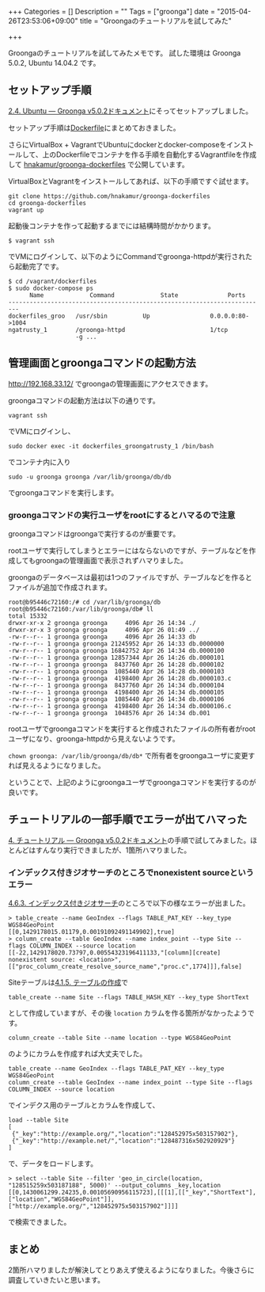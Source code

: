 +++
Categories = []
Description = ""
Tags = ["groonga"]
date = "2015-04-26T23:53:06+09:00"
title = "Groongaのチュートリアルを試してみた"

+++

Groongaのチュートリアルを試してみたメモです。
試した環境は Groonga 5.0.2, Ubuntu 14.04.2 です。

## セットアップ手順

[2.4. Ubuntu — Groonga v5.0.2ドキュメント](http://groonga.org/ja/docs/install/ubuntu.html#ppa-personal-package-archive)にそってセットアップしました。

セットアップ手順は[Dockerfile](https://github.com/hnakamur/groonga-dockerfiles/blob/b4d64e23eaf9afda47c31bc34794eb2e56b7614d/dockerfiles/trusty/Dockerfile)にまとめておきました。

さらにVirtualBox + VagrantでUbuntuにdockerとdocker-composeをインストールして、上のDockerfileでコンテナを作る手順を自動化するVagrantfileを作成して
[hnakamur/groonga-dockerfiles](https://github.com/hnakamur/groonga-dockerfiles)
で公開しています。

VirtualBoxとVagrantをインストールしてあれば、以下の手順ですぐ試せます。

```
git clone https://github.com/hnakamur/groonga-dockerfiles
cd groonga-dockerfiles
vagrant up
```

起動後コンテナを作って起動するまでには結構時間がかかります。

```
$ vagrant ssh
```

でVMにログインして、以下のようにCommandでgroonga-httpdが実行されたら起動完了です。

```
$ cd /vagrant/dockerfiles
$ sudo docker-compose ps
      Name             Command             State              Ports
-------------------------------------------------------------------------
dockerfiles_groo   /usr/sbin          Up                 0.0.0.0:80->1004
ngatrusty_1        /groonga-httpd                        1/tcp
                   -g ...
```

## 管理画面とgroongaコマンドの起動方法

http://192.168.33.12/ でgroongaの管理画面にアクセスできます。

groongaコマンドの起動方法は以下の通りです。

```
vagrant ssh
```

でVMにログインし、

```
sudo docker exec -it dockerfiles_groongatrusty_1 /bin/bash
```

でコンテナ内に入り

```
sudo -u groonga groonga /var/lib/groonga/db/db
```

でgroongaコマンドを実行します。


### groongaコマンドの実行ユーザをrootにするとハマるので注意

groongaコマンドはgroongaで実行するのが重要です。

rootユーザで実行してしまうとエラーにはならないのですが、テーブルなどを作成してもgroongaの管理画面で表示されずハマりました。

groongaのデータベースは最初は1つのファイルですが、テーブルなどを作るとファイルが追加で作成されます。

```
root@b95446c72160:/# cd /var/lib/groonga/db
root@b95446c72160:/var/lib/groonga/db# ll
total 15332
drwxr-xr-x 2 groonga groonga     4096 Apr 26 14:34 ./
drwxr-xr-x 3 groonga groonga     4096 Apr 26 01:49 ../
-rw-r--r-- 1 groonga groonga     4096 Apr 26 14:33 db
-rw-r--r-- 1 groonga groonga 21245952 Apr 26 14:33 db.0000000
-rw-r--r-- 1 groonga groonga 16842752 Apr 26 14:34 db.0000100
-rw-r--r-- 1 groonga groonga 12857344 Apr 26 14:26 db.0000101
-rw-r--r-- 1 groonga groonga  8437760 Apr 26 14:28 db.0000102
-rw-r--r-- 1 groonga groonga  1085440 Apr 26 14:28 db.0000103
-rw-r--r-- 1 groonga groonga  4198400 Apr 26 14:28 db.0000103.c
-rw-r--r-- 1 groonga groonga  8437760 Apr 26 14:34 db.0000104
-rw-r--r-- 1 groonga groonga  4198400 Apr 26 14:34 db.0000105
-rw-r--r-- 1 groonga groonga  1085440 Apr 26 14:34 db.0000106
-rw-r--r-- 1 groonga groonga  4198400 Apr 26 14:34 db.0000106.c
-rw-r--r-- 1 groonga groonga  1048576 Apr 26 14:34 db.001
```

rootユーザでgroongaコマンドを実行すると作成されたファイルの所有者がrootユーザになり、groonga-httpdから見えないようです。

`chown groonga: /var/lib/groonga/db/db*` で所有者をgroongaユーザに変更すれば見えるようになりました。

ということで、上記のようにgroongaユーザでgroongaコマンドを実行するのが良いです。

## チュートリアルの一部手順でエラーが出てハマった

[4. チュートリアル — Groonga v5.0.2ドキュメント](http://groonga.org/ja/docs/tutorial.html)の手順で試してみました。ほとんどはすんなり実行できましたが、1箇所ハマりました。

### インデックス付きジオサーチのところでnonexistent sourceというエラー

[4.6.3. インデックス付きジオサーチ](http://groonga.org/ja/docs/tutorial/index.html#geo-location-search-with-index)のところで以下の様なエラーが出ました。

```
> table_create --name GeoIndex --flags TABLE_PAT_KEY --key_type WGS84GeoPoint
[[0,1429178015.01179,0.00191092491149902],true]
> column_create --table GeoIndex --name index_point --type Site --flags COLUMN_INDEX --source location
[[-22,1429178020.73797,0.00554323196411133,"[column][create] nonexistent source: <location>",[["proc_column_create_resolve_source_name","proc.c",1774]]],false]
```

Siteテーブルは[4.1.5. テーブルの作成](http://groonga.org/ja/docs/tutorial/introduction.html#create-a-table)で

```
table_create --name Site --flags TABLE_HASH_KEY --key_type ShortText
```

として作成していますが、その後 `location` カラムを作る箇所がなかったようです。

```
column_create --table Site --name location --type WGS84GeoPoint
```

のようにカラムを作成すれば大丈夫でした。

```
table_create --name GeoIndex --flags TABLE_PAT_KEY --key_type WGS84GeoPoint
column_create --table GeoIndex --name index_point --type Site --flags COLUMN_INDEX --source location
```

でインデクス用のテーブルとカラムを作成して、

```
load --table Site
[
 {"_key":"http://example.org/","location":"128452975x503157902"},
 {"_key":"http://example.net/","location":"128487316x502920929"}
]
```

で、データをロードします。

```
> select --table Site --filter 'geo_in_circle(location, "128515259x503187188", 5000)' --output_columns _key,location
[[0,1430061299.24235,0.00105690956115723],[[[1],[["_key","ShortText"],["location","WGS84GeoPoint"]],["http://example.org/","128452975x503157902"]]]]
```

で検索できました。

## まとめ

2箇所ハマりましたが解決してとりあえず使えるようになりました。今後さらに調査していきたいと思います。
